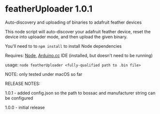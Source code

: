 # featherUploader 1.0.1
Auto-discovery and uploading of binaries to adafruit feather devices

This node script will auto-discover your adafruit feather device, reset the device into uploader mode, and then upload the given binary.

You'll need to to `npm install` to install Node dependencies

Requires: [Node](http://nodejs.org/), [Arduino.cc](http://www.arduino.cc/) IDE (installed, but doesn't need to be running)

usage: `node featherUploader <fully-qualified path to .bin file>`

NOTE: only tested under macOS so far


RELEASE NOTES:

  1.0.1 - added config.json so the path to bossac and manufacturer string can be configured

  1.0.0 - initial release


